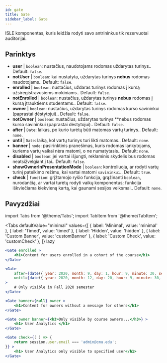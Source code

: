 ```yaml
---
id: gate 
title: Gate
sidebar_label: Gate
---
```


ISLE komponentas, kuris leidžia rodyti savo antrininkus tik rezervuotai auditorijai.

## Parinktys

* __user__ | `boolean`: nustačius, naudotojams rodomas uždarytas turinys.. Default: `false`.
* __notUser__ | `boolean`: kai nustatyta, uždarytas turinys **nebus** rodomas naudotojams.. Default: `false`.
* __enrolled__ | `boolean`: nustačius, uždaras turinys rodomas į kursą užsiregistravusiems mokiniams.. Default: `false`.
* __notEnrolled__ | `boolean`: nustačius, uždarytas turinys **nebus** rodomas į kursą įtrauktiems studentams.. Default: `false`.
* __owner__ | `boolean`: nustačius, uždarytas turinys rodomas kurso savininkui (paprastai dėstytojui).. Default: `false`.
* __notOwner__ | `boolean`: nustačius, uždarytas turinys **nebus rodomas kurso savininkui (paprastai dėstytojui).. Default: `false`.
* __after__ | `Date`: laikas, po kurio turėtų būti matomas vartų turinys.. Default: `none`.
* __until__ | `Date`: laiką, kol vartų turinys turi likti matomas.. Default: `none`.
* __banner__ | `node`: pasirinktinis pranešimas, kuris rodomas lankytojams, kuriems vartų vaikai nėra matomi, o ne numatytasis.. Default: `none`.
* __disabled__ | `boolean`: jei vartai išjungti, reklaminis skydelis bus rodomas neatsižvelgiant į tai.. Default: `false`.
* __showOwnerInPresentationMode__ | `boolean`: kontroliuoja, ar rodyti vartų turinį pateikimo režimu, kai vartai matomi `savininkui`.. Default: `true`.
* __check__ | `function`: grįžtamojo ryšio funkcija, grąžinanti `boolean`, nurodančią, ar vartai turėtų rodyti vaikų komponentus; funkcija iškviečiama kiekvieną kartą, kai gaunami sesijos veiksmai.. Default: `none`.


## Pavyzdžiai

import Tabs from '@theme/Tabs';
import TabItem from '@theme/TabItem';

<Tabs
    defaultValue="minimal"
    values={[
        { label: 'Minimal', value: 'minimal' },
        { label: 'Timed', value: 'timed' },
        { label: 'Hidden', value: 'hidden' },
        { label: 'Custom Banner', value: 'customBanner' },
        { label: 'Custom Check', value: 'customCheck' },
    ]}
    lazy
>

<TabItem value="minimal">

```jsx live
<Gate enrolled >
    <h1>Content for users enrolled in a cohort of the course</h1>
</Gate>
```

</TabItem>

<TabItem value="timed">

```jsx live
<Gate
    after={date({ year: 2020, month: 9, day: 1, hour: 9, minute: 30, second: 0, utcOffset: 4 })}
    until={date({ year: 2020, month: 12, day: 20, hour: 9, minute: 30, second: 0, utcOffset: 5 })}
>
    # Only visible in Fall 2020 semester
</Gate>
```

</TabItem>

<TabItem value="hidden">

```jsx live
<Gate banner={null} owner >
    <h1>Content for owners without a message for others</h1>
</Gate>
```

</TabItem>

<TabItem value="customBanner">

```jsx live
<Gate owner banner={<h3>Only visible by course owners...</h3>} >
    <h1> User Analytics </h1>
</Gate>
```

</TabItem>

<TabItem value="customCheck">

```jsx live
<Gate check={( ) => {
    return session.user.email === 'admin@cmu.edu';
}} >
    <h1> User Analytics only visible to specified user</h1>
</Gate>
```

</TabItem>

</Tabs>

